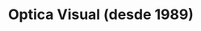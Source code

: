 ---
title: "Optica Visual (desde 1989)"
url: /asuncion-paraguay/optica-visual-desde-1989-estados-unidos-14/
shop: Optiker
---